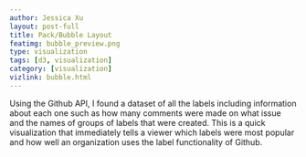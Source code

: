 ```yaml
---
author: Jessica Xu
layout: post-full
title: Pack/Bubble Layout
featimg: bubble_preview.png
type: visualization
tags: [d3, visualization] 
category: [visualization]
vizlink: bubble.html
---
```


Using the Github API, I found a dataset of all the labels including information about each one such as how many comments were made on what issue and the names of groups of labels that were created. This is a quick visualization that immediately tells a viewer which labels were most popular and how well an organization uses the label functionality of Github. 